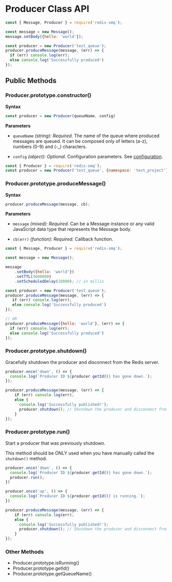 # Producer Class API

```javascript
const { Message, Producer } = require('redis-smq');

const message = new Message();
message.setBody({hello: 'world'});

const producer = new Producer('test_queue');
producer.produceMessage(message, (err) => {
  if (err) console.log(err);
  else console.log('Successfully produced')
});

```

## Public Methods

### Producer.prototype.constructor()

**Syntax**

```javascript
const producer = new Producer(queueName, config)
```

**Parameters**
  
- `queueName` *(string): Required.* The name of the queue where produced messages are queued. It can be composed 
  only of letters (a-z), numbers (0-9) and (-_) characters.

- `config` *(object): Optional.* Configuration parameters. See [configuration](https://github.com/weyoss/redis-smq#configuration).

```javascript
const { Producer } = require('redis-smq');
const producer = new Producer('test_queue', {namespace: 'test_project'});
```

### Producer.prototype.produceMessage()

**Syntax**

```javascript
producer.produceMessage(message, cb);
```

**Parameters**

- `message` *(mixed): Required.* Can be a Message instance or any valid JavaScript data type that represents the Message body.    

- `cb(err)` *(function): Required.* Callback function.


```javascript
const { Message, Producer } = require('redis-smq');

const message = new Message();

message
    .setBody({hello: 'world'})
    .setTTL(3600000)
    .setScheduledDelay(10000); // in millis

const producer = new Producer('test_queue');
producer.produceMessage(message, (err) => {
   if (err) console.log(err);
   else console.log('Successfully produced')
});

// OR
producer.produceMessage({hello: 'world'}, (err) => {
  if (err) console.log(err);
  else console.log('Successfully produced')
});
```

### Producer.prototype.shutdown()

Gracefully shutdown the producer and disconnect from the Redis server.

```javascript
producer.once('down', () => {
  console.log(`Producer ID ${producer.getId()} has gone down.`);
});

producer.produceMessage(message, (err) => {
    if (err) console.log(err);
    else {
      console.log('Successfully published!');
      producer.shutdown(); // Shutdown the producer and disconnect from the Redis server.   
    }
});
```

### Producer.prototype.run()

Start a producer that was previously shutdown. 

This method should be ONLY used when you have manually called the `shutdown()` method. 

```javascript
producer.once('down', () => {
  console.log(`Producer ID ${producer.getId()} has gone down.`);
  producer.run();
})

producer.once('up', () => {
  console.log(`Producer ID ${producer.getId()} is running.`);
})

producer.produceMessage(message, (err) => {
    if (err) console.log(err);
    else {
      console.log('Successfully published!');
      producer.shutdown(); // Shutdown the producer and disconnect from the Redis server.   
    }
});
```

### Other Methods

- Producer.prototype.isRunning()
- Producer.prototype.getId()
- Producer.prototype.getQueueName()